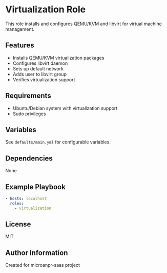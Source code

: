 # Virtualization Role

This role installs and configures QEMU/KVM and libvirt for virtual machine management.

## Features

- Installs QEMU/KVM virtualization packages
- Configures libvirt daemon
- Sets up default network
- Adds user to libvirt group
- Verifies virtualization support

## Requirements

- Ubuntu/Debian system with virtualization support
- Sudo privileges

## Variables

See `defaults/main.yml` for configurable variables.

## Dependencies

None

## Example Playbook

```yaml
- hosts: localhost
  roles:
    - virtualization
```

## License

MIT

## Author Information

Created for microanpr-saas project